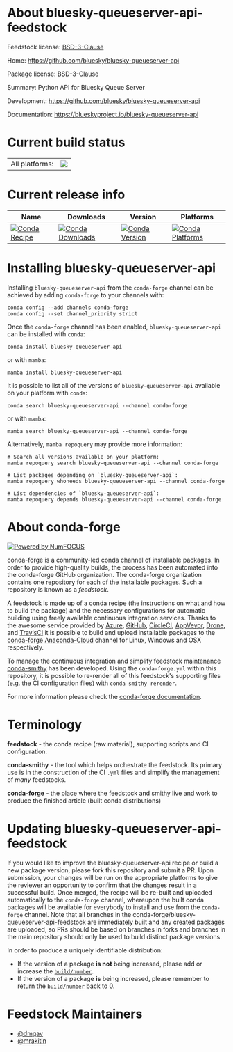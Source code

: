 About bluesky-queueserver-api-feedstock
=======================================

Feedstock license: [BSD-3-Clause](https://github.com/conda-forge/bluesky-queueserver-api-feedstock/blob/main/LICENSE.txt)

Home: https://github.com/bluesky/bluesky-queueserver-api

Package license: BSD-3-Clause

Summary: Python API for Bluesky Queue Server

Development: https://github.com/bluesky/bluesky-queueserver-api

Documentation: https://blueskyproject.io/bluesky-queueserver-api

Current build status
====================


<table><tr><td>All platforms:</td>
    <td>
      <a href="https://dev.azure.com/conda-forge/feedstock-builds/_build/latest?definitionId=15563&branchName=main">
        <img src="https://dev.azure.com/conda-forge/feedstock-builds/_apis/build/status/bluesky-queueserver-api-feedstock?branchName=main">
      </a>
    </td>
  </tr>
</table>

Current release info
====================

| Name | Downloads | Version | Platforms |
| --- | --- | --- | --- |
| [![Conda Recipe](https://img.shields.io/badge/recipe-bluesky--queueserver--api-green.svg)](https://anaconda.org/conda-forge/bluesky-queueserver-api) | [![Conda Downloads](https://img.shields.io/conda/dn/conda-forge/bluesky-queueserver-api.svg)](https://anaconda.org/conda-forge/bluesky-queueserver-api) | [![Conda Version](https://img.shields.io/conda/vn/conda-forge/bluesky-queueserver-api.svg)](https://anaconda.org/conda-forge/bluesky-queueserver-api) | [![Conda Platforms](https://img.shields.io/conda/pn/conda-forge/bluesky-queueserver-api.svg)](https://anaconda.org/conda-forge/bluesky-queueserver-api) |

Installing bluesky-queueserver-api
==================================

Installing `bluesky-queueserver-api` from the `conda-forge` channel can be achieved by adding `conda-forge` to your channels with:

```
conda config --add channels conda-forge
conda config --set channel_priority strict
```

Once the `conda-forge` channel has been enabled, `bluesky-queueserver-api` can be installed with `conda`:

```
conda install bluesky-queueserver-api
```

or with `mamba`:

```
mamba install bluesky-queueserver-api
```

It is possible to list all of the versions of `bluesky-queueserver-api` available on your platform with `conda`:

```
conda search bluesky-queueserver-api --channel conda-forge
```

or with `mamba`:

```
mamba search bluesky-queueserver-api --channel conda-forge
```

Alternatively, `mamba repoquery` may provide more information:

```
# Search all versions available on your platform:
mamba repoquery search bluesky-queueserver-api --channel conda-forge

# List packages depending on `bluesky-queueserver-api`:
mamba repoquery whoneeds bluesky-queueserver-api --channel conda-forge

# List dependencies of `bluesky-queueserver-api`:
mamba repoquery depends bluesky-queueserver-api --channel conda-forge
```


About conda-forge
=================

[![Powered by
NumFOCUS](https://img.shields.io/badge/powered%20by-NumFOCUS-orange.svg?style=flat&colorA=E1523D&colorB=007D8A)](https://numfocus.org)

conda-forge is a community-led conda channel of installable packages.
In order to provide high-quality builds, the process has been automated into the
conda-forge GitHub organization. The conda-forge organization contains one repository
for each of the installable packages. Such a repository is known as a *feedstock*.

A feedstock is made up of a conda recipe (the instructions on what and how to build
the package) and the necessary configurations for automatic building using freely
available continuous integration services. Thanks to the awesome service provided by
[Azure](https://azure.microsoft.com/en-us/services/devops/), [GitHub](https://github.com/),
[CircleCI](https://circleci.com/), [AppVeyor](https://www.appveyor.com/),
[Drone](https://cloud.drone.io/welcome), and [TravisCI](https://travis-ci.com/)
it is possible to build and upload installable packages to the
[conda-forge](https://anaconda.org/conda-forge) [Anaconda-Cloud](https://anaconda.org/)
channel for Linux, Windows and OSX respectively.

To manage the continuous integration and simplify feedstock maintenance
[conda-smithy](https://github.com/conda-forge/conda-smithy) has been developed.
Using the ``conda-forge.yml`` within this repository, it is possible to re-render all of
this feedstock's supporting files (e.g. the CI configuration files) with ``conda smithy rerender``.

For more information please check the [conda-forge documentation](https://conda-forge.org/docs/).

Terminology
===========

**feedstock** - the conda recipe (raw material), supporting scripts and CI configuration.

**conda-smithy** - the tool which helps orchestrate the feedstock.
                   Its primary use is in the construction of the CI ``.yml`` files
                   and simplify the management of *many* feedstocks.

**conda-forge** - the place where the feedstock and smithy live and work to
                  produce the finished article (built conda distributions)


Updating bluesky-queueserver-api-feedstock
==========================================

If you would like to improve the bluesky-queueserver-api recipe or build a new
package version, please fork this repository and submit a PR. Upon submission,
your changes will be run on the appropriate platforms to give the reviewer an
opportunity to confirm that the changes result in a successful build. Once
merged, the recipe will be re-built and uploaded automatically to the
`conda-forge` channel, whereupon the built conda packages will be available for
everybody to install and use from the `conda-forge` channel.
Note that all branches in the conda-forge/bluesky-queueserver-api-feedstock are
immediately built and any created packages are uploaded, so PRs should be based
on branches in forks and branches in the main repository should only be used to
build distinct package versions.

In order to produce a uniquely identifiable distribution:
 * If the version of a package **is not** being increased, please add or increase
   the [``build/number``](https://docs.conda.io/projects/conda-build/en/latest/resources/define-metadata.html#build-number-and-string).
 * If the version of a package **is** being increased, please remember to return
   the [``build/number``](https://docs.conda.io/projects/conda-build/en/latest/resources/define-metadata.html#build-number-and-string)
   back to 0.

Feedstock Maintainers
=====================

* [@dmgav](https://github.com/dmgav/)
* [@mrakitin](https://github.com/mrakitin/)

